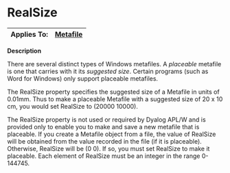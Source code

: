 




<h1 class="heading"><span class="name">RealSize</span></h1>

| Applies To: | [Metafile](../a-z/metafile.md) |
| --- | ---  |


**Description**


There are several distinct types of Windows metafiles. A *placeable* metafile is one that carries with it its *suggested size*. Certain programs (such as Word for Windows) only support placeable metafiles.


The RealSize property specifies the suggested size of a Metafile in units of 0.01mm. Thus to make a placeable Metafile with a suggested size of 20 x 10 cm, you would set RealSize to (20000 10000).


The RealSize property is not used or required by Dyalog APL/W and is provided only to enable you to make and save a new metafile that is placeable. If you create a Metafile object from a file, the value of RealSize will be obtained from the value recorded in the file (if it is placeable). Otherwise, RealSize will be (0 0). If so, you must set RealSize to make it placeable. Each element of RealSize must be an integer in the range 0-144745.



